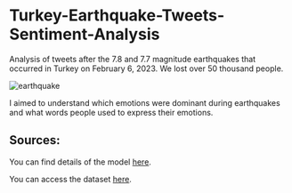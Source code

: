 # Turkey-Earthquake-Tweets-Sentiment-Analysis
Analysis of tweets after the 7.8 and 7.7 magnitude earthquakes that occurred in Turkey on February 6, 2023. We lost over 50 thousand people.


![earthquake](https://user-images.githubusercontent.com/75898277/232248450-ca5812f9-f545-42ae-ad44-edeb68301dcc.PNG)

I aimed to understand which emotions were dominant during earthquakes and what words people used to express their emotions.

Sources:
--

You can find details of the model [here](https://huggingface.co/THUDM/chatglm-6b).

You can access the dataset [here](https://www.kaggle.com/datasets/gpreda/turkey-earthquake-tweets).
